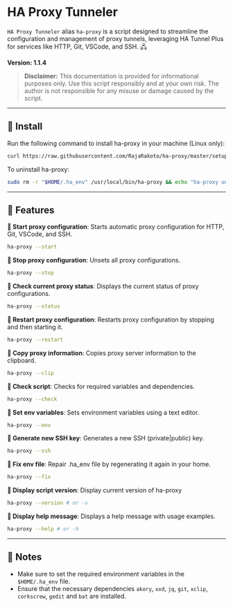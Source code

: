 # HA Proxy Tunneler

`HA Proxy Tunneler` alias `ha-proxy` is a script designed to streamline the configuration and management of proxy tunnels, leveraging HA Tunnel Plus for services like HTTP, Git, VSCode, and SSH. 🖧

**Version: 1.1.4**

> **Disclaimer:** This documentation is provided for informational purposes only. Use this script responsibly and at your own risk. The author is not responsible for any misuse or damage caused by the script.

---

## 📌 Install

Run the following command to install ha-proxy in your machine (Linux only):

```bash
curl https://raw.githubusercontent.com/RajaRakoto/ha-proxy/master/setup > setup && chmod +x setup && ./setup
```

To uninstall ha-proxy:

```bash
sudo rm -r "$HOME/.ha_env" /usr/local/bin/ha-proxy && echo "ha-proxy uninstallation ... [done]"
```

---

## 📌 Features

**📜 Start proxy configuration**: Starts automatic proxy configuration for HTTP, Git, VSCode, and SSH.

```bash
ha-proxy --start
```

**📜 Stop proxy configuration**: Unsets all proxy configurations.

```bash
ha-proxy --stop
```

**📜 Check current proxy status**: Displays the current status of proxy configurations.

```bash
ha-proxy --status
```

**📜 Restart proxy configuration**: Restarts proxy configuration by stopping and then starting it.

```bash
ha-proxy --restart
```

**📜 Copy proxy information**: Copies proxy server information to the clipboard.

```bash
ha-proxy --clip
```

**📜 Check script**: Checks for required variables and dependencies.

```bash
ha-proxy --check
```

**📜 Set env variables**: Sets environment variables using a text editor.

```bash
ha-proxy --env
```

**📜 Generate new SSH key**: Generates a new SSH (private|public) key.

```bash
ha-proxy --ssh
```

**📜 Fix env file**: Repair .ha_env file by regenerating it again in your home.

```bash
ha-proxy --fix
```

**📜 Display script version**: Display current version of ha-proxy

```bash
ha-proxy --version # or -v
```

**📜 Display help message**: Displays a help message with usage examples.

```bash
ha-proxy --help # or -h
```

---

## 📌 Notes

- Make sure to set the required environment variables in the `$HOME/.ha_env` file.
- Ensure that the necessary dependencies `akory`, `xxd`, `jq`, `git`, `xclip`, `corkscrew`, `gedit` and `bat` are installed.
